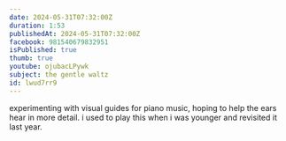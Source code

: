 ```yaml
---
date: 2024-05-31T07:32:00Z
duration: 1:53
publishedAt: 2024-05-31T07:32:00Z
facebook: 981540679832951
isPublished: true
thumb: true
youtube: ojubacLPywk
subject: the gentle waltz
id: lwud7rr9
---
```

experimenting with visual guides for piano music, hoping to help the ears hear in more detail. i used to play this when i was younger and revisited it last year.
